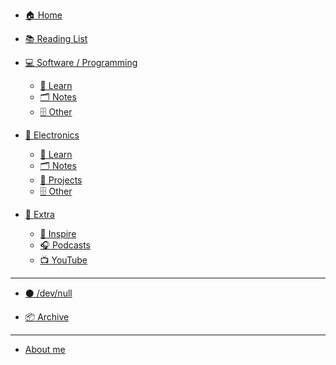 <!-- docs/_sidebar.md -->

* [🏠 Home](/ "Home")

* [📚 Reading List](/reading/index.md "Reading List")

* [💻 Software / Programming](/software/index.md "Programming Related")

    * [📗 Learn](/software/learn.md "Software Learning")
    * [🗂️ Notes](/software/notes.md "Software Notes")
    * [🗄️ Other](/software/other.md "Software Other")


* [🤖 Electronics](/electronics/index.md "Electronics Related")

    * [📗 Learn](/electronics/learn.md "Electronics Learning")
    * [🗂️ Notes](/electronics/notes.md "Electronics Notes")
    * [📁 Projects](/electronics/projects.md "Electronics Projects")
    * [🗄️ Other](/electronics/other.md "Electronics Other")

* [📁 Extra](/extra/index.md "Extra stuff")

    * [🎨 Inspire](/extra/inspire.md "Get Inspired")
    * [🎧 Podcasts](/extra/podcasts.md "Podcasts")
    * [📺 YouTube](/extra/youtube.md "YouTube Creators")
    <!-- * [🔗 Links](/extra/links.md "Links to resources") -->



<!-- * [🏠 template](/template/index.md "template") -->


<hr class="light">

* [⚫ /dev/null](/null/index.md "/dev/null")

* [📦 Archive](/archive/index.md "Archive")

<hr class="light">

- [About me](https://sujaykumarh.com)